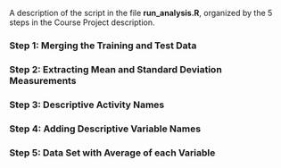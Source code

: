 A description of the script in the file **run\_analysis.R**, organized
by the 5 steps in the Course Project description.

### Step 1: Merging the Training and Test Data

### Step 2: Extracting Mean and Standard Deviation Measurements

### Step 3: Descriptive Activity Names

### Step 4: Adding Descriptive Variable Names

### Step 5: Data Set with Average of each Variable

